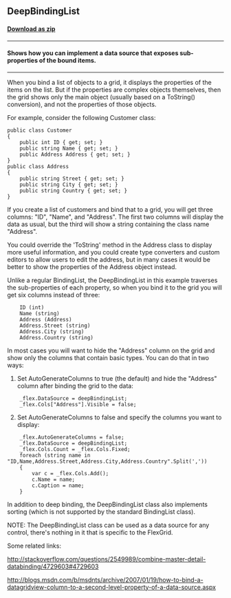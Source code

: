 ## DeepBindingList
#### [Download as zip](https://grapecity.github.io/DownGit/#/home?url=https://github.com/GrapeCity/ComponentOne-WinForms-Samples/tree/master/NetFramework\FlexGrid\CS\DeepBindingList)
____
#### Shows how you can implement a data source that exposes sub-properties of the bound items.
____
When you bind a list of objects to a grid, it displays the properties of the items on the list. But if the properties are complex objects themselves, then the grid shows only the main object (usually based on a ToString() conversion), and not the properties of those objects. 

For example, consider the following Customer class: 

```
public class Customer
{
	public int ID { get; set; }
	public string Name { get; set; }
	public Address Address { get; set; }
}
public class Address
{
	public string Street { get; set; }
	public string City { get; set; }
	public string Country { get; set; }
}
```

If you create a list of customers and bind that to a grid, you will get three columns: "ID", "Name", and "Address". The first two columns will display the data as usual, but the third will show a string containing the class name "Address". 

You could override the 'ToString' method in the Address class to display more useful information, and you could create type converters and custom editors to allow users to edit the address, but in many cases it would be better to show the properties of the Address object instead. 

Unlike a regular BindingList<T>, the DeepBindingList<T> in this example traverses the sub-properties of each property, so when you bind it to the grid you will get six columns instead of three: 

```
	ID (int)
	Name (string)
	Address (Address)
	Address.Street (string)
	Address.City (string)
	Address.Country (string)
```

In most cases you will want to hide the "Address" column on the grid and show only the columns that contain basic types. You can do that in two ways: 

1) Set AutoGenerateColumns to true (the default) and hide the "Address" column after binding the grid to the data: 

```
	_flex.DataSource = deepBindingList;
	_flex.Cols["Address"].Visible = false;
```

2) Set AutoGenerateColumns to false and specify the columns you want to display: 

```
	_flex.AutoGenerateColumns = false;
	_flex.DataSource = deepBindingList;
	_flex.Cols.Count = _flex.Cols.Fixed;
	foreach (string name in "ID,Name,Address.Street,Address.City,Address.Country".Split(','))
	{
		var c = _flex.Cols.Add();
		c.Name = name;
		c.Caption = name;
	}
```

In addition to deep binding, the DeepBindingList<T> class also implements sorting (which is not supported by the standard BindingList<T> class). 

NOTE: The DeepBindingList<T> class can be used as a data source for any control, there's nothing in it that is specific to the FlexGrid. 

Some related links: 

http://stackoverflow.com/questions/2549989/combine-master-detail-databinding/4729603#4729603 

http://blogs.msdn.com/b/msdnts/archive/2007/01/19/how-to-bind-a-datagridview-column-to-a-second-level-property-of-a-data-source.aspx 

